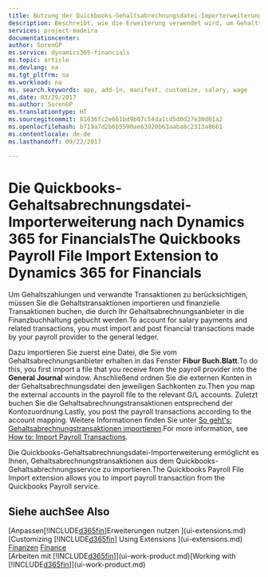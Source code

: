 ```yaml
---
title: Nutzung der Quickbooks-Gehaltsabrechnungsdatei-Importerweiterung| Microsoft Docs
description: Beschreibt, wie die Erweiterung verwendet wird, um Gehalts- und Lohntransaktionen aus dem Quickbooks-Gehaltsabrechnungsdienst zu importieren.
services: project-madeira
documentationcenter: 
author: SorenGP
ms.service: dynamics365-financials
ms.topic: article
ms.devlang: na
ms.tgt_pltfrm: na
ms.workload: na
ms. search.keywords: app, add-in, manifest, customize, salary, wage
ms.date: 03/29/2017
ms.author: SorenGP
ms.translationtype: HT
ms.sourcegitcommit: 81636fc2e661bd9b07c54da1cd5d0d27e30d01a2
ms.openlocfilehash: b719a7d2b6b5590ae63920b63aaba8c2313a8661
ms.contentlocale: de-de
ms.lasthandoff: 09/22/2017

---
```

# <a name="the-quickbooks-payroll-file-import-extension-to-dynamics-365-for-financials"></a><span data-ttu-id="848a9-103">Die Quickbooks-Gehaltsabrechnungsdatei-Importerweiterung nach Dynamics 365 for Financials</span><span class="sxs-lookup"><span data-stu-id="848a9-103">The Quickbooks Payroll File Import Extension to Dynamics 365 for Financials</span></span>
<span data-ttu-id="848a9-104">Um Gehaltszahlungen und verwandte Transaktionen zu berücksichtigen, müssen Sie die Gehaltstransaktionen importieren und finanzielle Transaktionen buchen, die durch Ihr Gehaltsabrechnungsanbieter in die Finanzbuchhaltung gebucht werden.</span><span class="sxs-lookup"><span data-stu-id="848a9-104">To account for salary payments and related transactions, you must import and post financial transactions made by your payroll provider to the general ledger.</span></span>

<span data-ttu-id="848a9-105">Dazu importieren Sie zuerst eine Datei, die Sie vom Gehaltsabrechnungsanbieter erhalten in das Fenster **Fibur Buch.Blatt**.</span><span class="sxs-lookup"><span data-stu-id="848a9-105">To do this, you first import a file that you receive from the payroll provider into the **General Journal** window.</span></span> <span data-ttu-id="848a9-106">Anschließend ordnen Sie die externen Konten in der Gehaltsabrechnungsdatei den jeweiligen Sachkonten zu.</span><span class="sxs-lookup"><span data-stu-id="848a9-106">Then you map the external accounts in the payroll file to the relevant G/L accounts.</span></span> <span data-ttu-id="848a9-107">Zuletzt buchen Sie die Gehaltsabrechnungstransaktionen entsprechend der Kontozuordnung.</span><span class="sxs-lookup"><span data-stu-id="848a9-107">Lastly, you post the payroll transactions according to the account mapping.</span></span> <span data-ttu-id="848a9-108">Weitere Informationen finden Sie unter [So geht's: Gehaltsabrechnungstransaktionen importieren](finance-how-import-payroll-transactions.md).</span><span class="sxs-lookup"><span data-stu-id="848a9-108">For more information, see [How to: Import Payroll Transactions](finance-how-import-payroll-transactions.md).</span></span>

<span data-ttu-id="848a9-109">Die Quickbooks-Gehaltsabrechnungsdatei-Importerweiterung ermöglicht es Ihnen, Gehaltsabrechnungstransaktionen aus dem Quickbooks-Gehaltsabrechnungsservice zu importieren.</span><span class="sxs-lookup"><span data-stu-id="848a9-109">The Quickbooks Payroll File Import extension allows you to import payroll transaction from the Quickbooks Payroll service.</span></span>

## <a name="see-also"></a><span data-ttu-id="848a9-110">Siehe auch</span><span class="sxs-lookup"><span data-stu-id="848a9-110">See Also</span></span>
<span data-ttu-id="848a9-111">[Anpassen[!INCLUDE[d365fin](includes/d365fin_md.md)]Erweiterungen nutzen ](ui-extensions.md)  </span><span class="sxs-lookup"><span data-stu-id="848a9-111">[Customizing [!INCLUDE[d365fin](includes/d365fin_md.md)] Using Extensions ](ui-extensions.md)  </span></span>  
<span data-ttu-id="848a9-112">[Finanzen](finance.md)  </span><span class="sxs-lookup"><span data-stu-id="848a9-112">[Finance](finance.md)  </span></span>  
<span data-ttu-id="848a9-113">[Arbeiten mit [!INCLUDE[d365fin](includes/d365fin_md.md)]](ui-work-product.md)</span><span class="sxs-lookup"><span data-stu-id="848a9-113">[Working with [!INCLUDE[d365fin](includes/d365fin_md.md)]](ui-work-product.md)</span></span>

